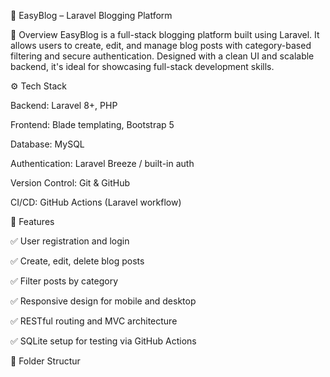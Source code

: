 📝 EasyBlog – Laravel Blogging Platform

📌 Overview
    EasyBlog is a full-stack blogging platform built using Laravel. 
    It allows users to create, edit, and manage blog posts with category-based filtering and secure authentication. 
    Designed with a clean UI and scalable backend, it's ideal for showcasing full-stack development skills.

⚙️ Tech Stack

Backend: Laravel 8+, PHP

Frontend: Blade templating, Bootstrap 5

Database: MySQL

Authentication: Laravel Breeze / built-in auth

Version Control: Git & GitHub

CI/CD: GitHub Actions (Laravel workflow)

🚀 Features

✅ User registration and login

✅ Create, edit, delete blog posts

✅ Filter posts by category

✅ Responsive design for mobile and desktop

✅ RESTful routing and MVC architecture

✅ SQLite setup for testing via GitHub Actions

📂 Folder Structur





